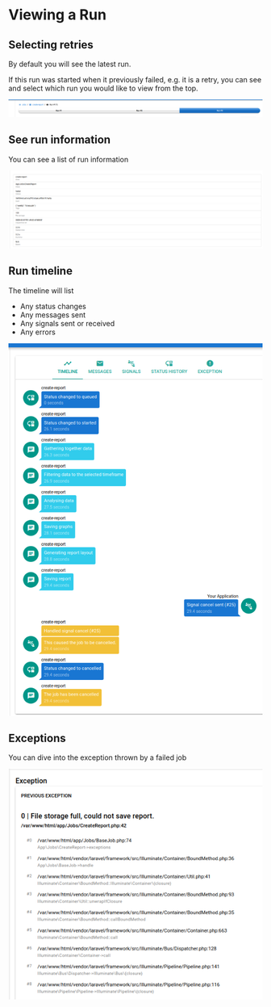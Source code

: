 # Viewing a Run

## Selecting retries

By default you will see the latest run.

If this run was started when it previously failed, e.g. it is a retry, you can see and select which run you would like to view from the top.

![Select a retry](../assets/images/dashboard/select-retry.png)

## See run information

You can see a list of run information

![See run information](../assets/images/dashboard/run-information.png)

## Run timeline

The timeline will list

- Any status changes
- Any messages sent
- Any signals sent or received
- Any errors

![Run timeline](../assets/images/dashboard/run-timeline.png)

## Exceptions

You can dive into the exception thrown by a failed job

![Run exception](../assets/images/dashboard/exception.png)
